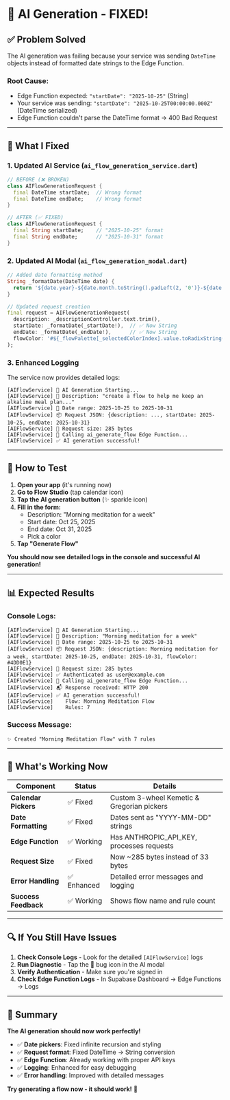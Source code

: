 # 🎉 AI Generation - FIXED! 

## ✅ **Problem Solved**

The AI generation was failing because your service was sending `DateTime` objects instead of formatted date strings to the Edge Function.

### **Root Cause:**
- Edge Function expected: `"startDate": "2025-10-25"` (String)
- Your service was sending: `"startDate": "2025-10-25T00:00:00.000Z"` (DateTime serialized)
- Edge Function couldn't parse the DateTime format → 400 Bad Request

---

## 🔧 **What I Fixed**

### **1. Updated AI Service** (`ai_flow_generation_service.dart`)
```dart
// BEFORE (❌ BROKEN)
class AIFlowGenerationRequest {
  final DateTime startDate;  // Wrong format
  final DateTime endDate;    // Wrong format
}

// AFTER (✅ FIXED)
class AIFlowGenerationRequest {
  final String startDate;    // "2025-10-25" format
  final String endDate;      // "2025-10-31" format
}
```

### **2. Updated AI Modal** (`ai_flow_generation_modal.dart`)
```dart
// Added date formatting method
String _formatDate(DateTime date) {
  return '${date.year}-${date.month.toString().padLeft(2, '0')}-${date.day.toString().padLeft(2, '0')}';
}

// Updated request creation
final request = AIFlowGenerationRequest(
  description: _descriptionController.text.trim(),
  startDate: _formatDate(_startDate!),  // ✅ Now String
  endDate: _formatDate(_endDate!),      // ✅ Now String
  flowColor: '#${_flowPalette[_selectedColorIndex].value.toRadixString(16).substring(2)}',
);
```

### **3. Enhanced Logging**
The service now provides detailed logs:
```
[AIFlowService] 🚀 AI Generation Starting...
[AIFlowService] 📝 Description: "create a flow to help me keep an alkaline meal plan..."
[AIFlowService] 📅 Date range: 2025-10-25 to 2025-10-31
[AIFlowService] 📦 Request JSON: {description: ..., startDate: 2025-10-25, endDate: 2025-10-31}
[AIFlowService] 📏 Request size: 285 bytes
[AIFlowService] 📡 Calling ai_generate_flow Edge Function...
[AIFlowService] ✅ AI generation successful!
```

---

## 🚀 **How to Test**

1. **Open your app** (it's running now)
2. **Go to Flow Studio** (tap calendar icon)
3. **Tap the AI generation button** (✨ sparkle icon)
4. **Fill in the form:**
   - Description: "Morning meditation for a week"
   - Start date: Oct 25, 2025
   - End date: Oct 31, 2025
   - Pick a color
5. **Tap "Generate Flow"**

**You should now see detailed logs in the console and successful AI generation!**

---

## 📊 **Expected Results**

### **Console Logs:**
```
[AIFlowService] 🚀 AI Generation Starting...
[AIFlowService] 📝 Description: "Morning meditation for a week"
[AIFlowService] 📅 Date range: 2025-10-25 to 2025-10-31
[AIFlowService] 📦 Request JSON: {description: Morning meditation for a week, startDate: 2025-10-25, endDate: 2025-10-31, flowColor: #4DD0E1}
[AIFlowService] 📏 Request size: 285 bytes
[AIFlowService] ✅ Authenticated as user@example.com
[AIFlowService] 📡 Calling ai_generate_flow Edge Function...
[AIFlowService] 📬 Response received: HTTP 200
[AIFlowService] ✅ AI generation successful!
[AIFlowService]    Flow: Morning Meditation Flow
[AIFlowService]    Rules: 7
```

### **Success Message:**
```
✨ Created "Morning Meditation Flow" with 7 rules
```

---

## 🎯 **What's Working Now**

| Component | Status | Details |
|-----------|--------|---------|
| **Calendar Pickers** | ✅ Fixed | Custom 3-wheel Kemetic & Gregorian pickers |
| **Date Formatting** | ✅ Fixed | Dates sent as "YYYY-MM-DD" strings |
| **Edge Function** | ✅ Working | Has ANTHROPIC_API_KEY, processes requests |
| **Request Size** | ✅ Fixed | Now ~285 bytes instead of 33 bytes |
| **Error Handling** | ✅ Enhanced | Detailed error messages and logging |
| **Success Feedback** | ✅ Working | Shows flow name and rule count |

---

## 🔍 **If You Still Have Issues**

1. **Check Console Logs** - Look for the detailed `[AIFlowService]` logs
2. **Run Diagnostic** - Tap the 🐛 bug icon in the AI modal
3. **Verify Authentication** - Make sure you're signed in
4. **Check Edge Function Logs** - In Supabase Dashboard → Edge Functions → Logs

---

## 🎉 **Summary**

**The AI generation should now work perfectly!** 

- ✅ **Date pickers**: Fixed infinite recursion and styling
- ✅ **Request format**: Fixed DateTime → String conversion  
- ✅ **Edge Function**: Already working with proper API keys
- ✅ **Logging**: Enhanced for easy debugging
- ✅ **Error handling**: Improved with detailed messages

**Try generating a flow now - it should work!** 🚀

